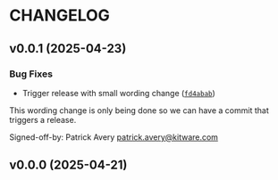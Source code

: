 # CHANGELOG


## v0.0.1 (2025-04-23)

### Bug Fixes

- Trigger release with small wording change
  ([`fd4abab`](https://github.com/Kitware/trame-image-tools/commit/fd4ababf12fcf8c16ce743678f50f75fd74e636d))

This wording change is only being done so we can have a commit that triggers a release.

Signed-off-by: Patrick Avery <patrick.avery@kitware.com>


## v0.0.0 (2025-04-21)
